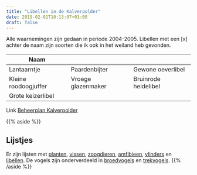 ```yaml
---
title: "Libellen in de Kalverpolder"
date: 2019-02-01T10:13:07+01:00
draft: false
---
```


Alle waarnemingen zijn gedaan in periode 2004-2005. 
Libellen met een [x] achter de naam zijn soorten die ik ook in het weiland heb gevonden.<!--more-->

Naam    |      |  &nbsp;
--------|------|------
Lantaarntje | Paardenbijter | Gewone oeverlibel 
Kleine roodoogjuffer | Vroege glazenmaker | Bruinrode heidelibel
Grote keizerlibel | | 

Link [Beheerplan Kalverpolder](https://www.vogelwachtzaanstreek.nl/werkgroepen/docs/beheerplan_kalverpolder.pdf)

{{% aside %}}
## Lijstjes
Er zijn lijsten met [planten](/blog/planten-in-de-kalverpolder/), [vissen](/blog/vissen-in-de-kalverpolder/), 
[zoogdieren](/blog/zoogdieren-in-de-kalverpolder/), [amfibieen](/blog/amfibieen-in-de-kalverpolder/), 
[vlinders](/blog/vlinders-in-de-kalverpolder/) en [libellen](/blog/libellen-in-de-kalverpolder/). 
De vogels zijn onderverdeeld in [broedvogels](/blog/broedvogels-in-de-kalverpolder/) en [trekvogels](/blog/trekvogels-in-de-kalverpolder/).
{{% /aside %}}
